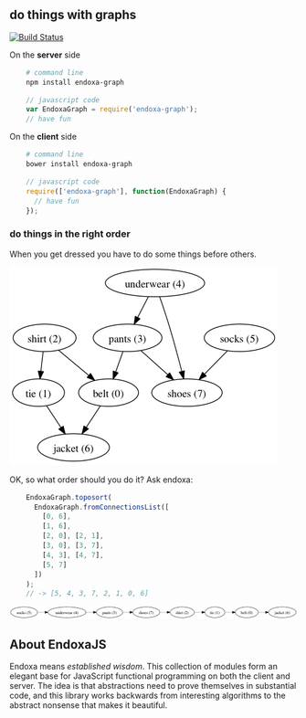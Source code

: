 ## do things with graphs

[![Build Status](https://travis-ci.org/endoxajs/endoxa-graph.png)](https://travis-ci.org/endoxajs/endoxa-graph)

On the **server** side

```sh
    # command line
    npm install endoxa-graph
```

```js
    // javascript code
    var EndoxaGraph = require('endoxa-graph');
    // have fun
```

On the **client** side

```sh
    # command line
    bower install endoxa-graph
```

```js
    // javascript code
    require(['endoxa-graph'], function(EndoxaGraph) {
      // have fun
    });
```

### do things in the right order

When you get dressed you have to do some things before others.

![Getting Dressed](illustration/getting-dressed.png "Getting Dressed")

OK, so what order should you do it? Ask endoxa:

```js
    EndoxaGraph.toposort(
      EndoxaGraph.fromConnectionsList([
        [0, 6],
        [1, 6],
        [2, 0], [2, 1],
        [3, 0], [3, 7],
        [4, 3], [4, 7],
        [5, 7]
      ])
    );
    // -> [5, 4, 3, 7, 2, 1, 0, 6]
```
![Dressing Order](illustration/dressing-order.png "Dressing Order")

## About EndoxaJS

Endoxa means *established wisdom*. This collection of modules form an
elegant base for JavaScript functional programming on both the client
and server. The idea is that abstractions need to prove themselves in
substantial code, and this library works backwards from interesting
algorithms to the abstract nonsense that makes it beautiful.
